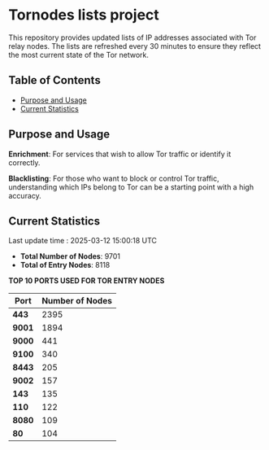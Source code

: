 # Tornodes lists project

This repository provides updated lists of IP addresses associated with Tor relay nodes. The lists are refreshed every 30 minutes to ensure they reflect the most current state of the Tor network.

## Table of Contents

- [Purpose and Usage](#purpose-and-usage)
- [Current Statistics](#current-statistics)


## Purpose and Usage

**Enrichment**: For services that wish to allow Tor traffic or identify it correctly.

**Blacklisting**: For those who want to block or control Tor traffic, understanding which IPs belong to Tor can be a starting point with a high accuracy.

## Current Statistics

Last update time : 2025-03-12 15:00:18 UTC

- **Total Number of Nodes**: 9701
- **Total of Entry Nodes**: 8118

**TOP 10 PORTS USED FOR TOR ENTRY NODES**

| **Port** | **Number of Nodes** |
|------|-----------------|
| **443**   | 2395  |
| **9001**   | 1894  |
| **9000**   | 441  |
| **9100**   | 340  |
| **8443**   | 205  |
| **9002**   | 157  |
| **143**   | 135  |
| **110**   | 122  |
| **8080**   | 109  |
| **80**   | 104  |

